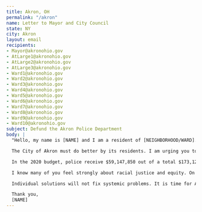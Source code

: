 ```yaml
---
title: Akron, OH
permalink: "/akron"
name: Letter to Mayor and City Council
state: NY
city: Akron
layout: email
recipients:
- Mayor@akronohio.gov
- AtLarge1@akronohio.gov
- AtLarge2@akronohio.gov
- AtLarge3@akronohio.gov
- Ward1@akronohio.gov
- Ward2@akronohio.gov
- Ward3@akronohio.gov
- Ward4@akronohio.gov
- Ward5@akronohio.gov
- Ward6@akronohio.gov
- Ward7@akronohio.gov
- Ward8@akronohio.gov
- Ward9@akronohio.gov
- Ward10@akronohio.gov
subject: Defund the Akron Police Department
body: |
  "Hello, my name is [NAME] and I am a resident of [NEIGHBORHOOD/WARD].

  The City of Akron must do better by its residents. I am urging you to divest from the criminalization of our communities and reduce police spending in the budget for the 2021 fiscal year. In May, Mayor Horrigan warned of deep spending cuts due to the pandemic. It is time to cut funding for the Akron Police Department.

  In the 2020 budget, police receive $59,147,850 out of a total $173,128,930. This is 34% – over a third – of the overall budget.

  I know many of you feel strongly about racial justice and equity. On June 4, Mayor Horrigan said the City is working on a “culture of outreach, compliance, transparency, and inclusion.” It is time to take action.

  Individual solutions will not fix systemic problems. It is time for Akron, its leaders, and residents to create a more equitable city for all of us. Have the moral clarity to create a budget focused on communities instead of investing in a racist and destructive institution. Defund the Akron Police Department.

  Thank you,
  [NAME]
---
```

